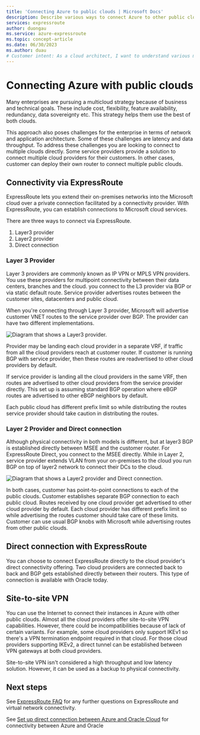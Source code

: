 ```yaml
---
title: 'Connecting Azure to public clouds | Microsoft Docs'
description: Describe various ways to connect Azure to other public clouds 
services: expressroute
author: duongau
ms.service: azure-expressroute
ms.topic: concept-article
ms.date: 06/30/2023
ms.author: duau
# Customer intent: As a cloud architect, I want to understand various methods for connecting Azure to public clouds, so that I can implement a multicloud strategy that optimizes performance, reduces latency, and meets our organization's business requirements.
---
```


# Connecting Azure with public clouds

Many enterprises are pursuing a multicloud strategy because of business and technical goals. These include cost, flexibility, feature availability, redundancy, data sovereignty etc. This strategy helps them use the best of both clouds. 

This approach also poses challenges for the enterprise in terms of network and application architecture. Some of these challenges are latency and data throughput. To address these challenges you are looking to connect to multiple clouds directly. Some service providers provide a solution to connect multiple cloud providers for their customers. In other cases, customer can deploy their own router to connect multiple public clouds.
## Connectivity via ExpressRoute
ExpressRoute lets you extend their on-premises networks into the Microsoft cloud over a private connection facilitated by a connectivity provider. With ExpressRoute, you can establish connections to Microsoft cloud services.

There are three ways to connect via ExpressRoute.

1. Layer3 provider
1. Layer2 provider
1. Direct connection

### Layer 3 Provider

Layer 3 providers are commonly known as IP VPN or MPLS VPN providers. You use these providers for multipoint connectivity between their data centers, branches and the cloud. you connect to the L3 provider via BGP or via static default route. Service provider advertises routes between the customer sites, datacenters and public cloud. 
 
When you're connecting through Layer 3 provider, Microsoft will advertise customer VNET routes to the service provider over BGP. The provider can have two different implementations.

![Diagram that shows a Layer3 provider.](media/expressroute-connect-azure-to-public-cloud/azure-to-public-clouds-l3.png)

Provider may be landing each cloud provider in a separate VRF, if traffic from all the cloud providers reach at customer router. If customer is running BGP with service provider, then these routes are readvertised to other cloud providers by default. 

If service provider is landing all the cloud providers in the same VRF, then routes are advertised to other cloud providers from the service provider directly. This set up is assuming standard BGP operation where eBGP routes are advertised to other eBGP neighbors by default.

Each public cloud has different prefix limit so while distributing the routes service provider should take caution in distributing the routes.

### Layer 2 Provider and Direct connection

Although physical connectivity in both models is different, but at layer3 BGP is established directly between MSEE and the customer router. For ExpressRoute Direct, you connect to the MSEE directly. While in Layer 2, service provider extends VLAN from your on-premises to the cloud you run BGP on top of layer2 network to connect their DCs to the cloud.

![Diagram that shows a Layer2 provider and Direct connection.](media/expressroute-connect-azure-to-public-cloud/azure-to-public-clouds-l2.png)

In both cases, customer has point-to-point connections to each of the public clouds. Customer establishes separate BGP connection to each public cloud. Routes received by one cloud provider get advertised to other cloud provider by default. Each cloud provider has different prefix limit so while advertising the routes customer should take care of these limits. Customer can use usual BGP knobs with Microsoft while advertising routes from other public clouds.

## Direct connection with ExpressRoute

You can choose to connect ExpressRoute directly to the cloud provider's direct connectivity offering. Two cloud providers are connected back to back and BGP gets established directly between their routers. This type of connection is available with Oracle today.

## Site-to-site VPN

You can use the Internet to connect their instances in Azure with other public clouds. Almost all the cloud providers offer site-to-site VPN capabilities. However, there could be incompatibilities because of lack of certain variants. For example, some cloud providers only support IKEv1 so there's a VPN termination endpoint required in that cloud. For those cloud providers supporting IKEv2, a direct tunnel can be established between VPN gateways at both cloud providers.

Site-to-site VPN isn't considered a high throughput and low latency solution. However, it can be used as a backup to physical connectivity.

## Next steps
See [ExpressRoute FAQ][ER-FAQ] for any further questions on ExpressRoute and virtual network connectivity.

See [Set up direct connection between Azure and Oracle Cloud][ER-OCI] for connectivity between Azure and Oracle

<!--Link References-->
[ER-FAQ]: ./expressroute-faqs.md
[ER-OCI]: /azure/virtual-machines/workloads/oracle/configure-azure-oci-networking
